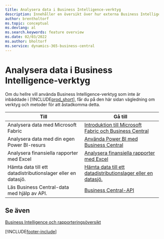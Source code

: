 ```yaml
---
title: Analysera data i Business Intelligence-verktyg
description: Innehåller en översikt över hur externa Business Intelligence-verktyg kan samverka med Business Central-data.
author: brentholtorf
ms.topic: conceptual
ms.devlang: al
ms.search.keywords: feature overview
ms.date: 02/03/2022
ms.author: bholtorf
ms.service: dynamics-365-business-central
---
```

# Analysera data i Business Intelligence-verktyg

Om du hellre vill använda Business Intelligence-verktyg som inte är inbäddade i [!INCLUDE[prod_short](includes/prod_short.md)], får du på den här sidan vägledning om verktyg och metoder för att åstadkomma detta.

| Till | Gå till |
| --- | --- |
|Analysera data med Microsoft Fabric| [Introduktion till Microsoft Fabric och Business Central](admin-fabric.md) |
|Analysera data med din egen Power BI-resurs| [Använda Power BI med Business Central](admin-powerbi.md) |
|Analysera finansiella rapporter med Excel| [Analysera finansiella rapporter med Excel](finance-analyze-excel.md) |
|Hämta data till ett datadistributionslager eller en datasjö. |[Hämta data till ett datadistributionslager eller en datasjö.](/dynamics365/business-central/dev-itpro/performance/performance-developer#efficient-extracts-to-data-lakes-or-data-warehouses)|
|Läs Business Central-data med hjälp av API.| [Business Central-API](/dynamics365/business-central/dev-itpro/api-reference/v2.0/)|

## Se även

[Business Intelligence och rapporteringsöversikt](reports-use-reports.md)


[!INCLUDE[footer-include](includes/footer-banner.md)]
